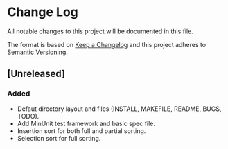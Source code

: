 # Change Log

All notable changes to this project will be documented in this file.

The format is based on [Keep a Changelog]() and this project adheres to
[Semantic Versioning]().

## [Unreleased]

### Added

- Defaut directory layout and files (INSTALL, MAKEFILE, README, BUGS, TODO).
- Add MinUnit test framework and basic spec file.
- Insertion sort for both full and partial sorting.
- Selection sort for full sorting.
